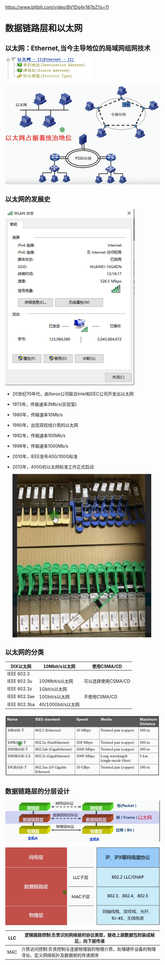  https://www.bilibili.com/video/BV1Dg4y187bZ?p=11 

# 数据链路层和以太网

## 以太网：Ethernet,当今主导地位的局域网组网技术

![1595419691601](数据链路层和以太网.assets/1595419691601.png)

![1595420185269](数据链路层和以太网.assets/1595420185269.png)

## 以太网的发展史

![1595420296460](数据链路层和以太网.assets/1595420296460.png)

* 20世纪70年代，由Xerox公司联合Intel和DEC公司开发出以太网

* 1973年，传输速率3Mb/s(实验室)

* 1980年，传输速率10Mb/s

* 1990年，出现双绞线介质的以太网

* 1992年，传输速率100Mb/s

* 1998年，传输速率1000Mb/s

* 2010年，IEEE发布40G/100G标准

* 2013年，400G的以太网标准工作正式启动

  ![1595420748486](数据链路层和以太网.assets/1595420748486.png)

## 以太网的分类

| DIX以太网    | 10Mbit/s以太网     | 使用CSMA/CD         |
| ------------ | ------------------ | ------------------- |
| IEEE 802.3   |                    |                     |
| IEEE 802.3u  | 100Mbit/s以太网    | 可以选择使用CSMA/CD |
| IEEE 802.3z  | 1Gbit/s以太网      |                     |
| IEEE 802.3ae | 10Gbit/s以太网     | 不使用CSMA/CD       |
| IEEE 802.3ba | 40/100Gbit/s以太网 |                     |

![1595421325362](数据链路层和以太网.assets/1595421325362.png)

## 数据链路层的分层设计

![1595421501177](数据链路层和以太网.assets/1595421501177.png)

![1595421670002](数据链路层和以太网.assets/1595421670002.png)

| LLC  | 逻辑链路控制:负责识别网络层的协议类型，接收上层数据包封装成帧后，向下层传递 |
| ---- | ------------------------------------------------------------ |
| MAC  | 介质访问控制:负责控制与连接物理层的物理介质，处理硬件设备的物理寻址、定义网络拓扑及数据帧的传递顺序 |

 